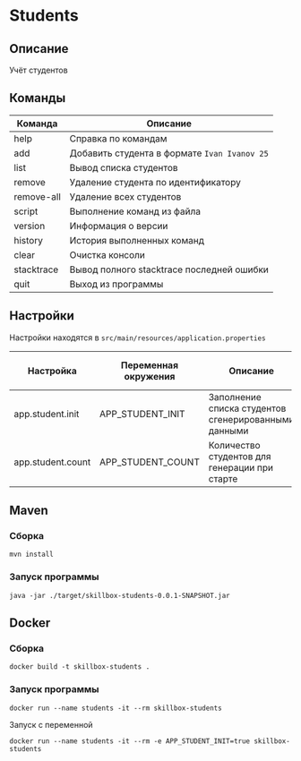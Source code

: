 # Students

## Описание

Учёт студентов

## Команды

| Команда    | Описание                                      |
|------------|-----------------------------------------------|
| help       | Справка по командам                           |
| add        | Добавить студента в формате  `Ivan Ivanov 25` |
| list       | Вывод списка студентов                        |
| remove     | Удаление студента по идентификатору           |
| remove-all | Удаление всех студентов                       |
| script     | Выполнение команд из файла                    |
| version    | Информация о версии                           |
| history    | История выполненных команд                    |
| clear      | Очистка консоли                               |
| stacktrace | Вывод полного stacktrace последней ошибки     |
| quit       | Выход из программы                            |

## Настройки

Настройки находятся в `src/main/resources/application.properties`

| Настройка         | Переменная окружения | Описание                                             | Значение по-умолчанию |
|-------------------|----------------------|------------------------------------------------------|-----------------------|
| app.student.init  | APP_STUDENT_INIT     | Заполнение списка студентов сгенерированными данными | false                 |
| app.student.count | APP_STUDENT_COUNT    | Количество студентов для генерации при старте        | 10                    |

## Maven

### Сборка

```shell
mvn install
```

### Запуск программы

```shell
java -jar ./target/skillbox-students-0.0.1-SNAPSHOT.jar
```

## Docker

### Сборка

```shell
docker build -t skillbox-students .
```

### Запуск программы

```shell
docker run --name students -it --rm skillbox-students
```

Запуск с переменной

```shell
docker run --name students -it --rm -e APP_STUDENT_INIT=true skillbox-students
```